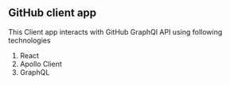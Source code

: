 ## GitHub client app

This Client app interacts with GitHub GraphQl API using following technologies

1. React
2. Apollo Client
3. GraphQL